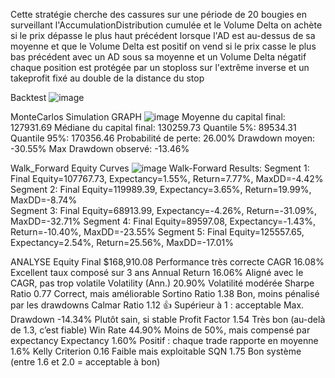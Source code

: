 Cette stratégie cherche des cassures sur une période de 20 bougies en surveillant l'AccumulationDistribution cumulée et le Volume Delta
on achète si le prix dépasse le plus haut précédent lorsque l'AD est au-dessus de sa moyenne et que le Volume Delta est positif on vend 
si le prix casse le plus bas précédent avec un AD sous sa moyenne et un Volume Delta négatif chaque position est protégée par un stoploss 
sur l'extrême inverse et un takeprofit fixé au double de la distance du stop

Backtest
![image](https://github.com/user-attachments/assets/d497763a-78b7-42e2-9b2b-54695e1536fb)



MonteCarlos Simulation GRAPH
![image](https://github.com/user-attachments/assets/859b65a2-d7f2-4ced-9c1a-e1b8c9ba6426)
Moyenne du capital final: 127931.69
Médiane du capital final: 130259.73
Quantile 5%: 89534.31
Quantile 95%: 170356.46
Probabilité de perte: 26.00%
Drawdown moyen: -30.55%
Max Drawdown observé: -13.46%

Walk_Forward Equity Curves
![image](https://github.com/user-attachments/assets/83ae23b8-29cf-4dde-960f-19657e751255)
Walk-Forward Results:
Segment 1: Final Equity=107767.73, Expectancy=1.55%, Return=7.77%, MaxDD=-4.42%   
Segment 2: Final Equity=119989.39, Expectancy=3.65%, Return=19.99%, MaxDD=-8.74%  
Segment 3: Final Equity=68913.99, Expectancy=-4.26%, Return=-31.09%, MaxDD=-32.71%
Segment 4: Final Equity=89597.08, Expectancy=-1.43%, Return=-10.40%, MaxDD=-23.55%
Segment 5: Final Equity=125557.65, Expectancy=2.54%, Return=25.56%, MaxDD=-17.01% 

ANALYSE 
Equity Final	$168,910.08	Performance très correcte
CAGR	16.08%	Excellent taux composé sur 3 ans
Annual Return	16.06%	Aligné avec le CAGR, pas trop volatile
Volatility (Ann.)	20.90%	Volatilité modérée
Sharpe Ratio	0.77	Correct, mais améliorable
Sortino Ratio	1.38	Bon, moins pénalisé par les drawdowns
Calmar Ratio	1.12	👍 Supérieur à 1 : acceptable
Max. Drawdown	-14.34%	Plutôt sain, si stable
Profit Factor	1.54	Très bon (au-delà de 1.3, c’est fiable)
Win Rate	44.90%	Moins de 50%, mais compensé par expectancy
Expectancy	1.60%	Positif : chaque trade rapporte en moyenne 1.6%
Kelly Criterion	0.16	Faible mais exploitable
SQN	1.75	Bon système (entre 1.6 et 2.0 = acceptable à bon)
